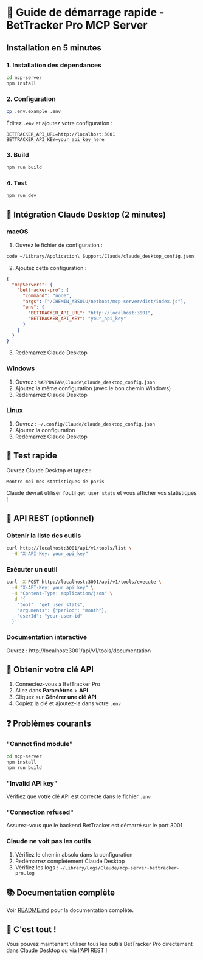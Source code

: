 # 🚀 Guide de démarrage rapide - BetTracker Pro MCP Server

## Installation en 5 minutes

### 1. Installation des dépendances

```bash
cd mcp-server
npm install
```

### 2. Configuration

```bash
cp .env.example .env
```

Éditez `.env` et ajoutez votre configuration :
```env
BETTRACKER_API_URL=http://localhost:3001
BETTRACKER_API_KEY=your_api_key_here
```

### 3. Build

```bash
npm run build
```

### 4. Test

```bash
npm run dev
```

## 🎯 Intégration Claude Desktop (2 minutes)

### macOS

1. Ouvrez le fichier de configuration :
```bash
code ~/Library/Application\ Support/Claude/claude_desktop_config.json
```

2. Ajoutez cette configuration :
```json
{
  "mcpServers": {
    "bettracker-pro": {
      "command": "node",
      "args": ["/CHEMIN_ABSOLU/netboot/mcp-server/dist/index.js"],
      "env": {
        "BETTRACKER_API_URL": "http://localhost:3001",
        "BETTRACKER_API_KEY": "your_api_key"
      }
    }
  }
}
```

3. Redémarrez Claude Desktop

### Windows

1. Ouvrez : `%APPDATA%\Claude\claude_desktop_config.json`
2. Ajoutez la même configuration (avec le bon chemin Windows)
3. Redémarrez Claude Desktop

### Linux

1. Ouvrez : `~/.config/Claude/claude_desktop_config.json`
2. Ajoutez la configuration
3. Redémarrez Claude Desktop

## 🧪 Test rapide

Ouvrez Claude Desktop et tapez :
```
Montre-moi mes statistiques de paris
```

Claude devrait utiliser l'outil `get_user_stats` et vous afficher vos statistiques !

## 📡 API REST (optionnel)

### Obtenir la liste des outils

```bash
curl http://localhost:3001/api/v1/tools/list \
  -H "X-API-Key: your_api_key"
```

### Exécuter un outil

```bash
curl -X POST http://localhost:3001/api/v1/tools/execute \
  -H "X-API-Key: your_api_key" \
  -H "Content-Type: application/json" \
  -d '{
    "tool": "get_user_stats",
    "arguments": {"period": "month"},
    "userId": "your-user-id"
  }'
```

### Documentation interactive

Ouvrez : http://localhost:3001/api/v1/tools/documentation

## 🔑 Obtenir votre clé API

1. Connectez-vous à BetTracker Pro
2. Allez dans **Paramètres** > **API**
3. Cliquez sur **Générer une clé API**
4. Copiez la clé et ajoutez-la dans votre `.env`

## ❓ Problèmes courants

### "Cannot find module"
```bash
cd mcp-server
npm install
npm run build
```

### "Invalid API key"
Vérifiez que votre clé API est correcte dans le fichier `.env`

### "Connection refused"
Assurez-vous que le backend BetTracker est démarré sur le port 3001

### Claude ne voit pas les outils
1. Vérifiez le chemin absolu dans la configuration
2. Redémarrez complètement Claude Desktop
3. Vérifiez les logs : `~/Library/Logs/Claude/mcp-server-bettracker-pro.log`

## 📚 Documentation complète

Voir [README.md](./README.md) pour la documentation complète.

## 🎉 C'est tout !

Vous pouvez maintenant utiliser tous les outils BetTracker Pro directement dans Claude Desktop ou via l'API REST !
